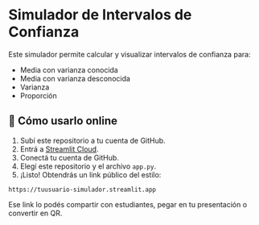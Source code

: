 # Simulador de Intervalos de Confianza

Este simulador permite calcular y visualizar intervalos de confianza para:
- Media con varianza conocida
- Media con varianza desconocida
- Varianza
- Proporción

## 🚀 Cómo usarlo online

1. Subí este repositorio a tu cuenta de GitHub.
2. Entrá a [Streamlit Cloud](https://share.streamlit.io/).
3. Conectá tu cuenta de GitHub.
4. Elegí este repositorio y el archivo `app.py`.
5. ¡Listo! Obtendrás un link público del estilo:

```
https://tuusuario-simulador.streamlit.app
```

Ese link lo podés compartir con estudiantes, pegar en tu presentación o convertir en QR.
